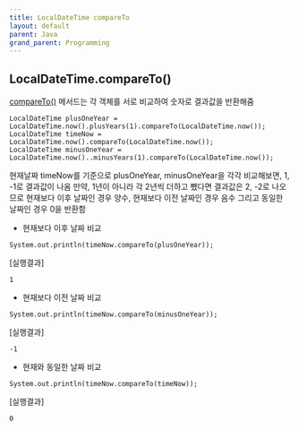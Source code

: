 ```yaml
---
title: LocalDateTime compareTo
layout: default
parent: Java
grand_parent: Programming
---
```



## LocalDateTime.compareTo()   

[compareTo()] 메서드는 각 객체를 서로 비교하여 숫자로 결과값을 반환해줌

```
LocalDateTime plusOneYear = LocalDateTime.now().plusYears(1).compareTo(LocalDateTime.now());
LocalDateTime timeNow = LocalDateTime.now().compareTo(LocalDateTime.now());
LocalDateTime minusOneYear = LocalDateTime.now()..minusYears(1).compareTo(LocalDateTime.now());
```
  
현재날짜 timeNow를 기준으로 plusOneYear, minusOneYear을 각각 비교해보면, 1, -1로 결과값이 나옴
만약, 1년이 아니라 각 2년씩 더하고 뺐다면 결과값은 2, -2로 나오므로 현재보다 이후 날짜인 경우 양수, 현재보다 이전 날짜인 경우 음수 그리고 동일한 날짜인 경우 0을 반환함

   
- 현재보다 이후 날짜 비교

```
System.out.println(timeNow.compareTo(plusOneYear));
```
   
[실행결과]   


```
1
```
   
- 현재보다 이전 날짜 비교

```
System.out.println(timeNow.compareTo(minusOneYear));
```
   
[실행결과]   


```
-1
```
   
- 현재와 동일한 날짜 비교

```
System.out.println(timeNow.compareTo(timeNow));
```
   
[실행결과]   


```
0
```

[compareTo()]: https://developer-talk.tistory.com/640 "java 날짜 비교하기"
